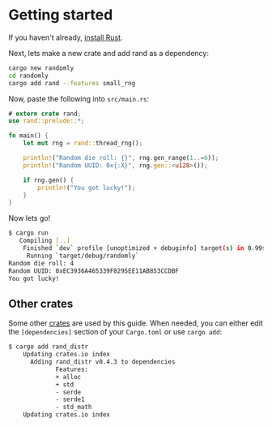 # Getting started

If you haven't already, [install Rust](https://www.rust-lang.org/learn/get-started).

Next, lets make a new crate and add rand as a dependency:
```sh
cargo new randomly
cd randomly
cargo add rand --features small_rng
```

Now, paste the following into `src/main.rs`:
```rust
# extern crate rand;
use rand::prelude::*;

fn main() {
    let mut rng = rand::thread_rng();

    println!("Random die roll: {}", rng.gen_range(1..=6));
    println!("Random UUID: 0x{:X}", rng.gen::<u128>());

    if rng.gen() {
        println!("You got lucky!");
    }
}
```

Now lets go!
```sh
$ cargo run
   Compiling [..]
    Finished `dev` profile [unoptimized + debuginfo] target(s) in 0.99s
     Running `target/debug/randomly`
Random die roll: 4
Random UUID: 0xEC3936A465339F8295EE11AB853CCDBF
You got lucky!
```

## Other crates

Some other [crates](crates.md) are used by this guide. When needed, you can either edit the `[dependencies]` section of your `Cargo.toml` or use `cargo add`:
```sh
$ cargo add rand_distr
    Updating crates.io index
      Adding rand_distr v0.4.3 to dependencies
             Features:
             + alloc
             + std
             - serde
             - serde1
             - std_math
    Updating crates.io index
```
